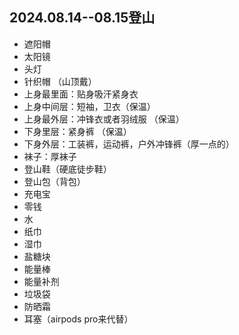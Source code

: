 ## 2024.08.14--08.15登山
- 遮阳帽
- 太阳镜
- 头灯
- 针织帽 （山顶戴）
- 上身最里面：贴身吸汗紧身衣
- 上身中间层：短袖，卫衣（保温）
- 上身最外层：冲锋衣或者羽绒服 （保温）
- 下身里层：紧身裤 （保温）
- 下身外层：工装裤，运动裤，户外冲锋裤（厚一点的）
- 袜子：厚袜子
- 登山鞋（硬底徒步鞋）
- 登山包（背包）
- 充电宝
- 零钱
- 水
- 纸巾
- 湿巾
- 盐糖块
- 能量棒
- 能量补剂
- 垃圾袋
- 防晒霜
- 耳塞（airpods pro来代替）
